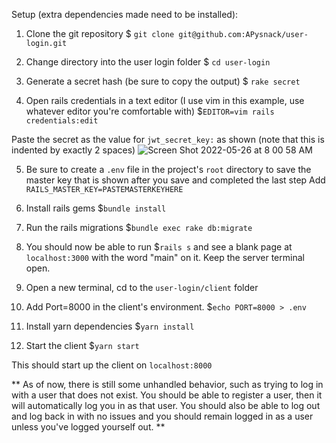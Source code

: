 Setup (extra dependencies made need to be installed):

1. Clone the git repository
\$ `git clone git@github.com:APysnack/user-login.git`

2. Change directory into the user login folder
\$ `cd user-login`

3. Generate a secret hash (be sure to copy the output)
\$ `rake secret`

4. Open rails credentials in a text editor (I use vim in this example, use whatever editor you're comfortable with)
\$`EDITOR=vim rails credentials:edit`

Paste the secret as the value for `jwt_secret_key:` as shown (note that this is indented by exactly 2 spaces)
![Screen Shot 2022-05-26 at 8 00 58 AM](https://user-images.githubusercontent.com/60242065/170485214-06045ad6-0ec4-4ab7-aa7d-24ab0174d120.png)

5. Be sure to create a `.env` file in the project's `root` directory to save the master key that is shown after you save and completed the last step
Add `RAILS_MASTER_KEY=PASTEMASTERKEYHERE`

6. Install rails gems
$`bundle install`

7. Run the rails migrations
$`bundle exec rake db:migrate`

8. You should now be able to run $`rails s` and see a blank page at `localhost:3000` with the word "main" on it. Keep the server terminal open. 

9. Open a new terminal, cd to the `user-login/client` folder

10. Add Port=8000 in the client's environment. 
$`echo PORT=8000 > .env`

11. Install yarn dependencies
$`yarn install`

12. Start the client
$`yarn start`

This should start up the client on `localhost:8000`


** As of now, there is still some unhandled behavior, such as trying to log in with a user that does not exist. You should be able to register a user, then it will automatically log you in as that user. You should also be able to log out and log back in with no issues and you should remain logged in as a user unless you've logged yourself out. **

